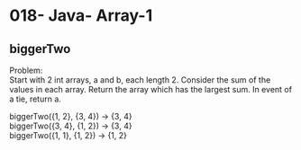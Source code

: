 018- Java- Array-1
==================

biggerTwo
-------

Problem:  
Start with 2 int arrays, a and b, each length 2. Consider the sum of the values in each array. Return the array which has the largest sum. In event of a tie, return a. 
>
biggerTwo({1, 2}, {3, 4}) → {3, 4}  
biggerTwo({3, 4}, {1, 2}) → {3, 4}  
biggerTwo({1, 1}, {1, 2}) → {1, 2}  
